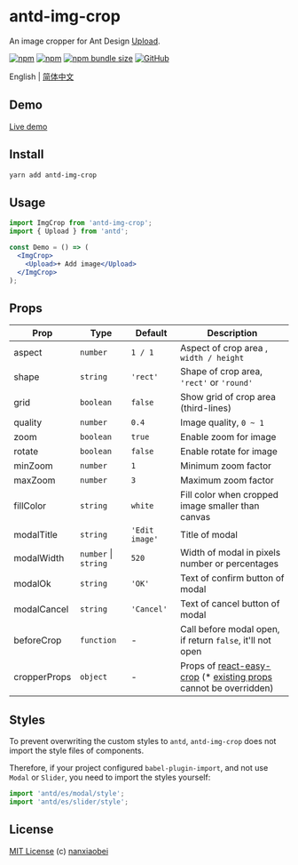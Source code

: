 # antd-img-crop

An image cropper for Ant Design [Upload](https://ant.design/components/upload/).

[![npm](https://img.shields.io/npm/v/antd-img-crop.svg?style=flat-square)](https://www.npmjs.com/package/antd-img-crop)
[![npm](https://img.shields.io/npm/dt/antd-img-crop?style=flat-square)](https://www.npmtrends.com/antd-img-crop)
[![npm bundle size](https://img.shields.io/bundlephobia/minzip/antd-img-crop?style=flat-square)](https://bundlephobia.com/result?p=antd-img-crop)
[![GitHub](https://img.shields.io/github/license/nanxiaobei/antd-img-crop?style=flat-square)](https://github.com/nanxiaobei/antd-img-crop/blob/master/LICENSE)

English | [简体中文](./README.zh-CN.md)

## Demo

[Live demo](https://codesandbox.io/s/antd-img-crop-4qoom5p9x4)

## Install

```sh
yarn add antd-img-crop
```

## Usage

```jsx harmony
import ImgCrop from 'antd-img-crop';
import { Upload } from 'antd';

const Demo = () => (
  <ImgCrop>
    <Upload>+ Add image</Upload>
  </ImgCrop>
);
```

## Props

| Prop         | Type                 | Default        | Description                                                           |
| ------------ | -------------------- | -------------- | --------------------------------------------------------------------- |
| aspect       | `number`             | `1 / 1`        | Aspect of crop area , `width / height`                                |
| shape        | `string`             | `'rect'`       | Shape of crop area, `'rect'` or `'round'`                             |
| grid         | `boolean`            | `false`        | Show grid of crop area (third-lines)                                  |
| quality      | `number`             | `0.4`          | Image quality, `0 ~ 1`                                                |
| zoom         | `boolean`            | `true`         | Enable zoom for image                                                 |
| rotate       | `boolean`            | `false`        | Enable rotate for image                                               |
| minZoom      | `number`             | `1`            | Minimum zoom factor                                                   |
| maxZoom      | `number`             | `3`            | Maximum zoom factor                                                   |
| fillColor    | `string`             | `white`        | Fill color when cropped image smaller than canvas                                                   |
| modalTitle   | `string`             | `'Edit image'` | Title of modal                                                        |
| modalWidth   | `number` \| `string` | `520`          | Width of modal in pixels number or percentages                        |
| modalOk      | `string`             | `'OK'`         | Text of confirm button of modal                                       |
| modalCancel  | `string`             | `'Cancel'`     | Text of cancel button of modal                                        |
| beforeCrop   | `function`           | -              | Call before modal open, if return `false`, it'll not open             |
| cropperProps | `object`             | -              | Props of [react-easy-crop] (\* [existing props] cannot be overridden) |

## Styles

To prevent overwriting the custom styles to `antd`, `antd-img-crop` does not import the style files of components.

Therefore, if your project configured `babel-plugin-import`, and not use `Modal` or `Slider`, you need to import the styles yourself:

```js
import 'antd/es/modal/style';
import 'antd/es/slider/style';
```

## License

[MIT License](https://github.com/nanxiaobei/antd-img-crop/blob/master/LICENSE) (c) [nanxiaobei](https://mrlee.me/)

[react-easy-crop]: https://github.com/ricardo-ch/react-easy-crop#props
[existing props]: https://github.com/nanxiaobei/antd-img-crop/blob/master/src/index.jsx#L67-L83
